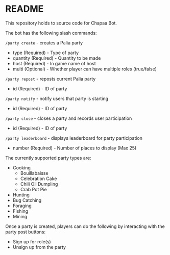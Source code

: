 # README

This repository holds to source code for Chapaa Bot.

The bot has the following slash commands:

`/party create` - creates a Palia party
- type (Required) - Type of party
- quantity (Required) - Quantity to be made
- host (Required) - In game name of host
- multi (Optional) - Whether player can have multiple roles (true/false)

`/party repost` - reposts current Palia party
- id (Required) - ID of party

`/party notify` - notify users that party is starting
- id (Required) - ID of party

`/party close` - closes a party and records user participation
- id (Required) - ID of party

`/party leaderboard` - displays leaderboard for party participation
- number (Required) - Number of places to display (Max 25)

The currently supported party types are:
- Cooking
  - Bouillabaisse
  - Celebration Cake
  - Chili Oil Dumpling
  - Crab Pot Pie
- Hunting
- Bug Catching
- Foraging
- Fishing
- Mining

Once a party is created, players can do the following by interacting with the party post buttons:
- Sign up for role(s)
- Unsign up from the party
